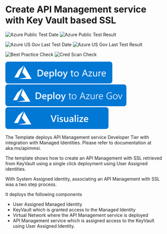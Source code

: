 # Create API Management service with Key Vault based SSL

![Azure Public Test Date](https://azurequickstartsservice.blob.core.windows.net/badges/101-api-management-key-vault-create/PublicLastTestDate.svg)
![Azure Public Test Result](https://azurequickstartsservice.blob.core.windows.net/badges/101-api-management-key-vault-create/PublicDeployment.svg)

![Azure US Gov Last Test Date](https://azurequickstartsservice.blob.core.windows.net/badges/101-api-management-key-vault-create/FairfaxLastTestDate.svg)
![Azure US Gov Last Test Result](https://azurequickstartsservice.blob.core.windows.net/badges/101-api-management-key-vault-create/FairfaxDeployment.svg)

![Best Practice Check](https://azurequickstartsservice.blob.core.windows.net/badges/101-api-management-key-vault-create/BestPracticeResult.svg)
![Cred Scan Check](https://azurequickstartsservice.blob.core.windows.net/badges/101-api-management-key-vault-create/CredScanResult.svg)

[![Deploy To Azure](https://raw.githubusercontent.com/Azure/azure-quickstart-templates/master/1-CONTRIBUTION-GUIDE/images/deploytoazure.svg?sanitize=true)](https://portal.azure.com/#create/Microsoft.Template/uri/https%3A%2F%2Fraw.githubusercontent.com%2FAzure%2Fazure-quickstart-templates%2Fmaster%2F101-api-management-key-vault-create%2Fazuredeploy.json)
[![Deploy To Azure US Gov](https://raw.githubusercontent.com/Azure/azure-quickstart-templates/master/1-CONTRIBUTION-GUIDE/images/deploytoazuregov.svg?sanitize=true)](https://portal.azure.us/#create/Microsoft.Template/uri/https%3A%2F%2Fraw.githubusercontent.com%2FAzure%2Fazure-quickstart-templates%2Fmaster%2F101-api-management-key-vault-create%2Fazuredeploy.json)  [![Visualize](https://raw.githubusercontent.com/Azure/azure-quickstart-templates/master/1-CONTRIBUTION-GUIDE/images/visualizebutton.svg?sanitize=true)](http://armviz.io/#/?load=https%3A%2F%2Fraw.githubusercontent.com%2FAzure%2Fazure-quickstart-templates%2Fmaster%2F101-api-management-key-vault-create%2Fazuredeploy.json)

The Template deploys API Management service Developer Tier with integration with Managed Identities. Please refer to documentation at aka.ms/apimmsi.

The template shows how to create an API Management with SSL retrieved from KeyVault using a single click deployment using User Assigned identities.

With System Assigned identity, associating an API Management with SSL was a two step process.

It deploys the following components
- User Assigned Managed Identity
- KeyVault which is granted access to the Managed Identity 
- Virtual Network where the API Management service is deployed
- API Management service which is assigned access to the KeyVault using User Assigned Identity.